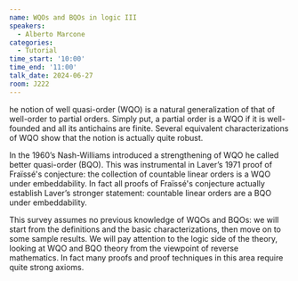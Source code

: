 ```yaml
---
name: WQOs and BQOs in logic III
speakers:
  - Alberto Marcone
categories:
  - Tutorial
time_start: '10:00'
time_end: '11:00'
talk_date: 2024-06-27
room: J222
---
```

he notion of well quasi-order (WQO) is a natural generalization
of that of well-order to partial orders. Simply put, a partial order is
a WQO if it is well-founded and all its antichains are finite. Several
equivalent characterizations of WQO show that the notion is actually
quite robust.

In the 1960’s Nash-Williams introduced a strengthening of WQO he
called better quasi-order (BQO). This was instrumental in Laver’s 1971
proof of Fraïssé's conjecture: the collection of countable linear orders is
a WQO under embeddability. In fact all proofs of Fraïssé's conjecture
actually establish Laver’s stronger statement: countable linear orders
are a BQO under embeddability.

This survey assumes no previous knowledge of WQOs and BQOs:
we will start from the definitions and the basic characterizations, then
move on to some sample results. We will pay attention to the logic side
of the theory, looking at WQO and BQO theory from the viewpoint of
reverse mathematics. In fact many proofs and proof techniques in this
area require quite strong axioms.
